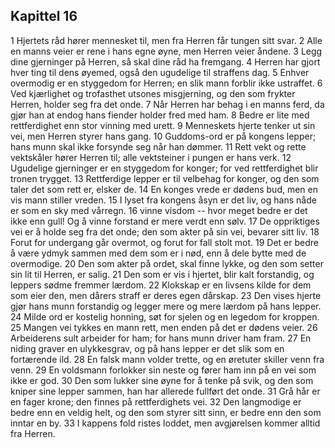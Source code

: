 ## Kapittel 16

1 Hjertets råd hører mennesket til, men fra Herren får tungen sitt svar. 
2 Alle en manns veier er rene i hans egne øyne, men Herren veier åndene. 
3 Legg dine gjerninger på Herren, så skal dine råd ha fremgang. 
4 Herren har gjort hver ting til dens øyemed, også den ugudelige til straffens dag. 
5 Enhver overmodig er en styggedom for Herren; en slik mann forblir ikke ustraffet. 
6 Ved kjærlighet og trofasthet utsones misgjerning, og den som frykter Herren, holder seg fra det onde. 
7 Når Herren har behag i en manns ferd, da gjør han at endog hans fiender holder fred med ham. 
8 Bedre er lite med rettferdighet enn stor vinning med urett. 
9 Menneskets hjerte tenker ut sin vei, men Herren styrer hans gang. 
10 Guddoms-ord er på kongens lepper; hans munn skal ikke forsynde seg når han dømmer. 
11 Rett vekt og rette vektskåler hører Herren til; alle vektsteiner i pungen er hans verk. 
12 Ugudelige gjerninger er en styggedom for konger; for ved rettferdighet blir tronen trygget. 
13 Rettferdige lepper er til velbehag for konger, og den som taler det som rett er, elsker de. 
14 En konges vrede er dødens bud, men en vis mann stiller vreden. 
15 I lyset fra kongens åsyn er det liv, og hans nåde er som en sky med vårregn. 
16 vinne visdom -- hvor meget bedre er det ikke enn gull! Og å vinne forstand er mere verdt enn sølv. 
17 De oppriktiges vei er å holde seg fra det onde; den som akter på sin vei, bevarer sitt liv. 
18 Forut for undergang går overmot, og forut for fall stolt mot. 
19 Det er bedre å være ydmyk sammen med dem som er i nød, enn å dele bytte med de overmodige. 
20 Den som akter på ordet, skal finne lykke, og den som setter sin lit til Herren, er salig. 
21 Den som er vis i hjertet, blir kalt forstandig, og leppers sødme fremmer lærdom. 
22 Klokskap er en livsens kilde for dem som eier den, men dårers straff er deres egen dårskap. 
23 Den vises hjerte gjør hans munn forstandig og legger mere og mere lærdom på hans lepper. 
24 Milde ord er kostelig honning, søt for sjelen og en legedom for kroppen. 
25 Mangen vei tykkes en mann rett, men enden på det er dødens veier. 
26 Arbeiderens sult arbeider for ham; for hans munn driver ham fram. 
27 En niding graver en ulykkesgrav, og på hans lepper er det slik som en fortærende ild. 
28 En falsk mann volder trette, og en øretuter skiller venn fra venn. 
29 En voldsmann forlokker sin neste og fører ham inn på en vei som ikke er god. 
30 Den som lukker sine øyne for å tenke på svik, og den som kniper sine lepper sammen, han har allerede fullført det onde. 
31 Grå hår er en fager krone; den finnes på rettferdighets vei. 
32 Den langmodige er bedre enn en veldig helt, og den som styrer sitt sinn, er bedre enn den som inntar en by. 
33 I kappens fold ristes loddet, men avgjørelsen kommer alltid fra Herren.
